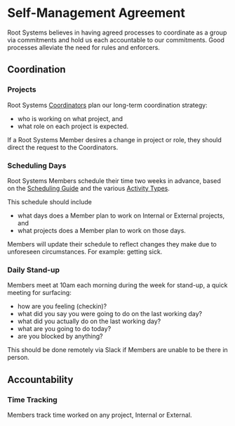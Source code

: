 # Self-Management Agreement

Root Systems believes in having agreed processes to coordinate as a group via commitments and hold us each accountable to our commitments. Good processes alleviate the need for rules and enforcers.

## Coordination

### Projects

Root Systems [Coordinators](../roles/coordinator.md) plan our long-term coordination strategy:

- who is working on what project, and
- what role on each project is expected.

If a Root Systems Member desires a change in project or role, they should direct the request to the Coordinators.

### Scheduling Days

Root Systems Members schedule their time two weeks in advance, based on the [Scheduling Guide](../guides/scheduling.md) and the various [Activity Types](./activity-types.md).

This schedule should include

- what days does a Member plan to work on Internal or External projects, and
- what projects does a Member plan to work on those days.

Members will update their schedule to reflect changes they make due to unforeseen circumstances. For example: getting sick.

### Daily Stand-up

Members meet at 10am each morning during the week for stand-up, a quick meeting for surfacing:

- how are you feeling (checkin)?
- what did you say you were going to do on the last working day?
- what did you actually do on the last working day?
- what are you going to do today?
- are you blocked by anything?

This should be done remotely via Slack if Members are unable to be there in person.

## Accountability

### Time Tracking

Members track time worked on any project, Internal or External.
